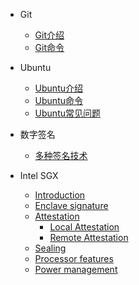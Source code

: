 - Git

  - [Git介绍](Git/1.%20git介绍.md)
  - [Git命令](Git/2.%20git命令.md)

- Ubuntu

  - [Ubuntu介绍](Ubuntu/1.%20ubuntu介绍.md)
  - [Ubuntu命令](Ubuntu/2.%20ubuntu命令.md)
  - [Ubuntu常见问题](Ubuntu/3.%20ubuntu常见问题.md)

- 数字签名

  - [多种签名技术](Signatures/1.%20多种签名技术.md)

- Intel SGX

  - [Introduction](SGX/1.%20intro.md)
  - [Enclave signature](SGX/2.%20Enclave%20Signature.md)
  - [Attestation](SGX/3.%20Attestation.md)
    - [Local Attestation](SGX/3.1%20Local%20Attestation.md)
    - [Remote Attestation](SGX/3.2%20Remote%20Attestation.md)
  - [Sealing](SGX/4.%20sealing.md)
  - [Processor features](SGX/5.%20Processor%20features.md)
  - [Power management](SGX/6.%20Power%20management.md)
  
  